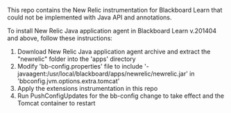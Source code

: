 This repo contains the New Relic instrumentation for Blackboard Learn that could not be implemented with Java API and annotations.

To install New Relic Java application agent in Blackboard Learn v.201404 and above, follow these instructions:

1. Download New Relic Java application agent archive and extract the "newrelic" folder into the 'apps' directory
2. Modify 'bb-config.properties' file to include '-javaagent:/usr/local/blackboard/apps/newrelic/newrelic.jar' in 'bbconfig.jvm.options.extra.tomcat'
3. Apply the extensions instrumentation in this repo
4. Run PushConfigUpdates for the bb-config change to take effect and the Tomcat container to restart
